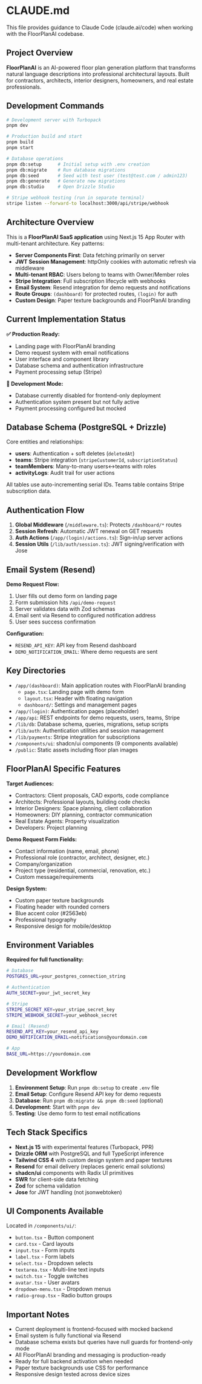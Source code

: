 # CLAUDE.md

This file provides guidance to Claude Code (claude.ai/code) when working with the FloorPlanAI codebase.

## Project Overview

**FloorPlanAI** is an AI-powered floor plan generation platform that transforms natural language descriptions into professional architectural layouts. Built for contractors, architects, interior designers, homeowners, and real estate professionals.

## Development Commands

```bash
# Development server with Turbopack
pnpm dev

# Production build and start
pnpm build
pnpm start

# Database operations
pnpm db:setup      # Initial setup with .env creation
pnpm db:migrate    # Run database migrations
pnpm db:seed       # Seed with test user (test@test.com / admin123)
pnpm db:generate   # Generate new migrations
pnpm db:studio     # Open Drizzle Studio

# Stripe webhook testing (run in separate terminal)
stripe listen --forward-to localhost:3000/api/stripe/webhook
```

## Architecture Overview

This is a **FloorPlanAI SaaS application** using Next.js 15 App Router with multi-tenant architecture. Key patterns:

- **Server Components First**: Data fetching primarily on server
- **JWT Session Management**: httpOnly cookies with automatic refresh via middleware
- **Multi-tenant RBAC**: Users belong to teams with Owner/Member roles
- **Stripe Integration**: Full subscription lifecycle with webhooks
- **Email System**: Resend integration for demo requests and notifications
- **Route Groups**: `(dashboard)` for protected routes, `(login)` for auth
- **Custom Design**: Paper texture backgrounds and FloorPlanAI branding

## Current Implementation Status

**✅ Production Ready:**
- Landing page with FloorPlanAI branding
- Demo request system with email notifications
- User interface and component library
- Database schema and authentication infrastructure
- Payment processing setup (Stripe)

**🔧 Development Mode:**
- Database currently disabled for frontend-only deployment
- Authentication system present but not fully active
- Payment processing configured but mocked

## Database Schema (PostgreSQL + Drizzle)

Core entities and relationships:
- **users**: Authentication + soft deletes (`deletedAt`)
- **teams**: Stripe integration (`stripeCustomerId`, `subscriptionStatus`)
- **teamMembers**: Many-to-many users↔teams with roles
- **activityLogs**: Audit trail for user actions

All tables use auto-incrementing serial IDs. Teams table contains Stripe subscription data.

## Authentication Flow

1. **Global Middleware** (`/middleware.ts`): Protects `/dashboard/*` routes
2. **Session Refresh**: Automatic JWT renewal on GET requests
3. **Auth Actions** (`/app/(login)/actions.ts`): Sign-in/up server actions
4. **Session Utils** (`/lib/auth/session.ts`): JWT signing/verification with Jose

## Email System (Resend)

**Demo Request Flow:**
1. User fills out demo form on landing page
2. Form submission hits `/api/demo-request`
3. Server validates data with Zod schemas
4. Email sent via Resend to configured notification address
5. User sees success confirmation

**Configuration:**
- `RESEND_API_KEY`: API key from Resend dashboard
- `DEMO_NOTIFICATION_EMAIL`: Where demo requests are sent

## Key Directories

- `/app/(dashboard)`: Main application routes with FloorPlanAI branding
  - `page.tsx`: Landing page with demo form
  - `layout.tsx`: Header with floating navigation
  - `dashboard/`: Settings and management pages
- `/app/(login)`: Authentication pages (placeholder)
- `/app/api`: REST endpoints for demo requests, users, teams, Stripe
- `/lib/db`: Database schema, queries, migrations, setup scripts
- `/lib/auth`: Authentication utilities and session management
- `/lib/payments`: Stripe integration for subscriptions
- `/components/ui`: shadcn/ui components (9 components available)
- `/public`: Static assets including floor plan images

## FloorPlanAI Specific Features

**Target Audiences:**
- Contractors: Client proposals, CAD exports, code compliance
- Architects: Professional layouts, building code checks
- Interior Designers: Space planning, client collaboration
- Homeowners: DIY planning, contractor communication
- Real Estate Agents: Property visualization
- Developers: Project planning

**Demo Request Form Fields:**
- Contact information (name, email, phone)
- Professional role (contractor, architect, designer, etc.)
- Company/organization
- Project type (residential, commercial, renovation, etc.)
- Custom message/requirements

**Design System:**
- Custom paper texture backgrounds
- Floating header with rounded corners
- Blue accent color (#2563eb)
- Professional typography
- Responsive design for mobile/desktop

## Environment Variables

**Required for full functionality:**
```bash
# Database
POSTGRES_URL=your_postgres_connection_string

# Authentication
AUTH_SECRET=your_jwt_secret_key

# Stripe
STRIPE_SECRET_KEY=your_stripe_secret_key
STRIPE_WEBHOOK_SECRET=your_webhook_secret

# Email (Resend)
RESEND_API_KEY=your_resend_api_key
DEMO_NOTIFICATION_EMAIL=notifications@yourdomain.com

# App
BASE_URL=https://yourdomain.com
```

## Development Workflow

1. **Environment Setup**: Run `pnpm db:setup` to create `.env` file
2. **Email Setup**: Configure Resend API key for demo requests
3. **Database**: Run `pnpm db:migrate && pnpm db:seed` (optional)
4. **Development**: Start with `pnpm dev`
5. **Testing**: Use demo form to test email notifications

## Tech Stack Specifics

- **Next.js 15** with experimental features (Turbopack, PPR)
- **Drizzle ORM** with PostgreSQL and full TypeScript inference
- **Tailwind CSS 4** with custom design system and paper textures
- **Resend** for email delivery (replaces generic email solutions)
- **shadcn/ui** components with Radix UI primitives
- **SWR** for client-side data fetching
- **Zod** for schema validation
- **Jose** for JWT handling (not jsonwebtoken)

## UI Components Available

Located in `/components/ui/`:
- `button.tsx` - Button component
- `card.tsx` - Card layouts
- `input.tsx` - Form inputs
- `label.tsx` - Form labels
- `select.tsx` - Dropdown selects
- `textarea.tsx` - Multi-line text inputs
- `switch.tsx` - Toggle switches
- `avatar.tsx` - User avatars
- `dropdown-menu.tsx` - Dropdown menus
- `radio-group.tsx` - Radio button groups

## Important Notes

- Current deployment is frontend-focused with mocked backend
- Email system is fully functional via Resend
- Database schema exists but queries have null guards for frontend-only mode
- All FloorPlanAI branding and messaging is production-ready
- Ready for full backend activation when needed
- Paper texture backgrounds use CSS for performance
- Responsive design tested across device sizes